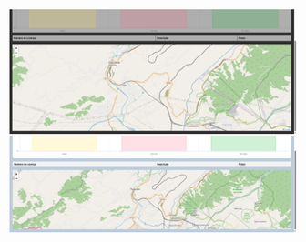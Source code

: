 
<img src="https://github.com/Luann8/licensas-ambientais-dashboard-django/blob/main/Captura%20de%20tela%202023-12-11%20233434.png">
<img src="https://raw.githubusercontent.com/Luann8/licensas-ambientais-dashboard-django/main/Captura%20de%20tela%202023-12-11%20192411.png">

